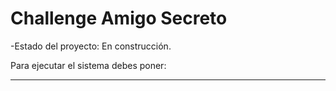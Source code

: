 <h1>Challenge Amigo Secreto</h1>
-Estado del proyecto: En construcción.

Para ejecutar el sistema debes poner:

****
